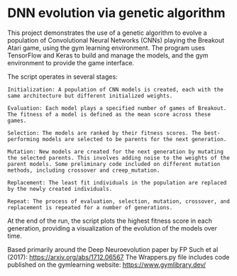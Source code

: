 # DNN evolution via genetic algorithm

This project demonstrates the use of a genetic algorithm to evolve a population of Convolutional Neural Networks (CNNs) playing the Breakout Atari game, using the gym learning environment. The program uses TensorFlow and Keras to build and manage the models, and the gym environment to provide the game interface.

The script operates in several stages:

    Initialization: A population of CNN models is created, each with the same architecture but different initialized weights.

    Evaluation: Each model plays a specified number of games of Breakout. The fitness of a model is defined as the mean score across these games.

    Selection: The models are ranked by their fitness scores. The best-performing models are selected to be parents for the next generation.

    Mutation: New models are created for the next generation by mutating the selected parents. This involves adding noise to the weights of the parent models. Some preliminary code included on different mutation methods, including crossover and creep_mutation.

    Replacement: The least fit individuals in the population are replaced by the newly created individuals.

    Repeat: The process of evaluation, selection, mutation, crossover, and replacement is repeated for a number of generations.

At the end of the run, the script plots the highest fitness score in each generation, providing a visualization of the evolution of the models over time.

Based primarily around the Deep Neuroevolution paper by FP Such et al (2017): https://arxiv.org/abs/1712.06567
The Wrappers.py file includes code published on the gymlearning website: https://www.gymlibrary.dev/
